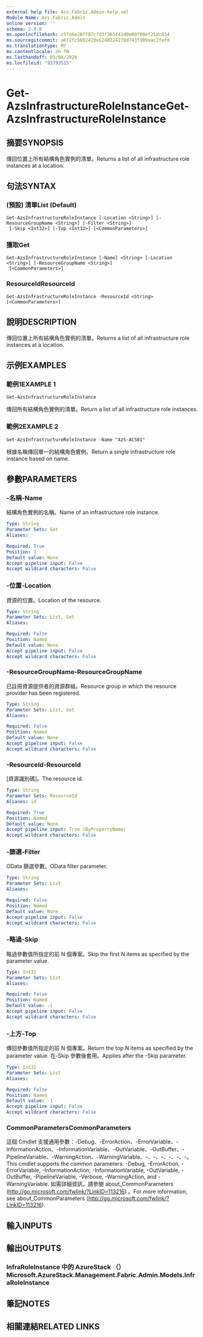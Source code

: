 ```yaml
---
external help file: Azs.Fabric.Admin-help.xml
Module Name: Azs.Fabric.Admin
online version: ''
schema: 2.0.0
ms.openlocfilehash: c5fe6e28ff87cfd3f365441d0e09f09ef21dc454
ms.sourcegitcommit: a6f2fc500242de6248224278d743fd09aac2fafd
ms.translationtype: MT
ms.contentlocale: zh-TW
ms.lasthandoff: 03/04/2020
ms.locfileid: "93793515"
---
```

# <span data-ttu-id="deb0c-101">Get-AzsInfrastructureRoleInstance</span><span class="sxs-lookup"><span data-stu-id="deb0c-101">Get-AzsInfrastructureRoleInstance</span></span>

## <span data-ttu-id="deb0c-102">摘要</span><span class="sxs-lookup"><span data-stu-id="deb0c-102">SYNOPSIS</span></span>
<span data-ttu-id="deb0c-103">傳回位置上所有結構角色實例的清單。</span><span class="sxs-lookup"><span data-stu-id="deb0c-103">Returns a list of all infrastructure role instances at a location.</span></span>

## <span data-ttu-id="deb0c-104">句法</span><span class="sxs-lookup"><span data-stu-id="deb0c-104">SYNTAX</span></span>

### <span data-ttu-id="deb0c-105"> (預設) 清單</span><span class="sxs-lookup"><span data-stu-id="deb0c-105">List (Default)</span></span>
```
Get-AzsInfrastructureRoleInstance [-Location <String>] [-ResourceGroupName <String>] [-Filter <String>]
 [-Skip <Int32>] [-Top <Int32>] [<CommonParameters>]
```

### <span data-ttu-id="deb0c-106">獲取</span><span class="sxs-lookup"><span data-stu-id="deb0c-106">Get</span></span>
```
Get-AzsInfrastructureRoleInstance [-Name] <String> [-Location <String>] [-ResourceGroupName <String>]
 [<CommonParameters>]
```

### <span data-ttu-id="deb0c-107">ResourceId</span><span class="sxs-lookup"><span data-stu-id="deb0c-107">ResourceId</span></span>
```
Get-AzsInfrastructureRoleInstance -ResourceId <String> [<CommonParameters>]
```

## <span data-ttu-id="deb0c-108">說明</span><span class="sxs-lookup"><span data-stu-id="deb0c-108">DESCRIPTION</span></span>
<span data-ttu-id="deb0c-109">傳回位置上所有結構角色實例的清單。</span><span class="sxs-lookup"><span data-stu-id="deb0c-109">Returns a list of all infrastructure role instances at a location.</span></span>

## <span data-ttu-id="deb0c-110">示例</span><span class="sxs-lookup"><span data-stu-id="deb0c-110">EXAMPLES</span></span>

### <span data-ttu-id="deb0c-111">範例1</span><span class="sxs-lookup"><span data-stu-id="deb0c-111">EXAMPLE 1</span></span>
```
Get-AzsInfrastructureRoleInstance
```

<span data-ttu-id="deb0c-112">傳回所有結構角色實例的清單。</span><span class="sxs-lookup"><span data-stu-id="deb0c-112">Return a list of all infrastructure role instances.</span></span>

### <span data-ttu-id="deb0c-113">範例2</span><span class="sxs-lookup"><span data-stu-id="deb0c-113">EXAMPLE 2</span></span>
```
Get-AzsInfrastructureRoleInstance -Name "AzS-ACS01"
```

<span data-ttu-id="deb0c-114">根據名稱傳回單一的結構角色實例。</span><span class="sxs-lookup"><span data-stu-id="deb0c-114">Return a single infrastructure role instance based on name.</span></span>

## <span data-ttu-id="deb0c-115">參數</span><span class="sxs-lookup"><span data-stu-id="deb0c-115">PARAMETERS</span></span>

### <span data-ttu-id="deb0c-116">-名稱</span><span class="sxs-lookup"><span data-stu-id="deb0c-116">-Name</span></span>
<span data-ttu-id="deb0c-117">結構角色實例的名稱。</span><span class="sxs-lookup"><span data-stu-id="deb0c-117">Name of an infrastructure role instance.</span></span>

```yaml
Type: String
Parameter Sets: Get
Aliases:

Required: True
Position: 1
Default value: None
Accept pipeline input: False
Accept wildcard characters: False
```

### <span data-ttu-id="deb0c-118">-位置</span><span class="sxs-lookup"><span data-stu-id="deb0c-118">-Location</span></span>
<span data-ttu-id="deb0c-119">資源的位置。</span><span class="sxs-lookup"><span data-stu-id="deb0c-119">Location of the resource.</span></span>

```yaml
Type: String
Parameter Sets: List, Get
Aliases:

Required: False
Position: Named
Default value: None
Accept pipeline input: False
Accept wildcard characters: False
```

### <span data-ttu-id="deb0c-120">-ResourceGroupName</span><span class="sxs-lookup"><span data-stu-id="deb0c-120">-ResourceGroupName</span></span>
<span data-ttu-id="deb0c-121">已註冊資源提供者的資源群組。</span><span class="sxs-lookup"><span data-stu-id="deb0c-121">Resource group in which the resource provider has been registered.</span></span>

```yaml
Type: String
Parameter Sets: List, Get
Aliases:

Required: False
Position: Named
Default value: None
Accept pipeline input: False
Accept wildcard characters: False
```

### <span data-ttu-id="deb0c-122">-ResourceId</span><span class="sxs-lookup"><span data-stu-id="deb0c-122">-ResourceId</span></span>
<span data-ttu-id="deb0c-123">[資源識別碼]。</span><span class="sxs-lookup"><span data-stu-id="deb0c-123">The resource id.</span></span>

```yaml
Type: String
Parameter Sets: ResourceId
Aliases: id

Required: True
Position: Named
Default value: None
Accept pipeline input: True (ByPropertyName)
Accept wildcard characters: False
```

### <span data-ttu-id="deb0c-124">-篩選</span><span class="sxs-lookup"><span data-stu-id="deb0c-124">-Filter</span></span>
<span data-ttu-id="deb0c-125">OData 篩選參數。</span><span class="sxs-lookup"><span data-stu-id="deb0c-125">OData filter parameter.</span></span>

```yaml
Type: String
Parameter Sets: List
Aliases:

Required: False
Position: Named
Default value: None
Accept pipeline input: False
Accept wildcard characters: False
```

### <span data-ttu-id="deb0c-126">-略過</span><span class="sxs-lookup"><span data-stu-id="deb0c-126">-Skip</span></span>
<span data-ttu-id="deb0c-127">略過參數值所指定的前 N 個專案。</span><span class="sxs-lookup"><span data-stu-id="deb0c-127">Skip the first N items as specified by the parameter value.</span></span>

```yaml
Type: Int32
Parameter Sets: List
Aliases:

Required: False
Position: Named
Default value: -1
Accept pipeline input: False
Accept wildcard characters: False
```

### <span data-ttu-id="deb0c-128">-上方</span><span class="sxs-lookup"><span data-stu-id="deb0c-128">-Top</span></span>
<span data-ttu-id="deb0c-129">傳回參數值所指定的前 N 個專案。</span><span class="sxs-lookup"><span data-stu-id="deb0c-129">Return the top N items as specified by the parameter value.</span></span>
<span data-ttu-id="deb0c-130">在-Skip 參數後套用。</span><span class="sxs-lookup"><span data-stu-id="deb0c-130">Applies after the -Skip parameter.</span></span>

```yaml
Type: Int32
Parameter Sets: List
Aliases:

Required: False
Position: Named
Default value: -1
Accept pipeline input: False
Accept wildcard characters: False
```

### <span data-ttu-id="deb0c-131">CommonParameters</span><span class="sxs-lookup"><span data-stu-id="deb0c-131">CommonParameters</span></span>
<span data-ttu-id="deb0c-132">這個 Cmdlet 支援通用參數：-Debug、-ErrorAction、-ErrorVariable、-InformationAction、-InformationVariable、-OutVariable、-OutBuffer、-PipelineVariable、-WarningAction、-WarningVariable、-、-、-、-、-、-。</span><span class="sxs-lookup"><span data-stu-id="deb0c-132">This cmdlet supports the common parameters: -Debug, -ErrorAction, -ErrorVariable, -InformationAction, -InformationVariable, -OutVariable, -OutBuffer, -PipelineVariable, -Verbose, -WarningAction, and -WarningVariable.</span></span> <span data-ttu-id="deb0c-133">如需詳細資訊，請參閱 about_CommonParameters (http://go.microsoft.com/fwlink/?LinkID=113216) 。</span><span class="sxs-lookup"><span data-stu-id="deb0c-133">For more information, see about_CommonParameters (http://go.microsoft.com/fwlink/?LinkID=113216).</span></span>

## <span data-ttu-id="deb0c-134">輸入</span><span class="sxs-lookup"><span data-stu-id="deb0c-134">INPUTS</span></span>

## <span data-ttu-id="deb0c-135">輸出</span><span class="sxs-lookup"><span data-stu-id="deb0c-135">OUTPUTS</span></span>

### <span data-ttu-id="deb0c-136">InfraRoleInstance 中的 AzureStack （）</span><span class="sxs-lookup"><span data-stu-id="deb0c-136">Microsoft.AzureStack.Management.Fabric.Admin.Models.InfraRoleInstance</span></span>

## <span data-ttu-id="deb0c-137">筆記</span><span class="sxs-lookup"><span data-stu-id="deb0c-137">NOTES</span></span>

## <span data-ttu-id="deb0c-138">相關連結</span><span class="sxs-lookup"><span data-stu-id="deb0c-138">RELATED LINKS</span></span>
